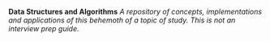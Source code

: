 **Data Structures and Algorithms**
_A repository of concepts, implementations and applications of this behemoth of a topic of study. This is not an interview prep guide._








